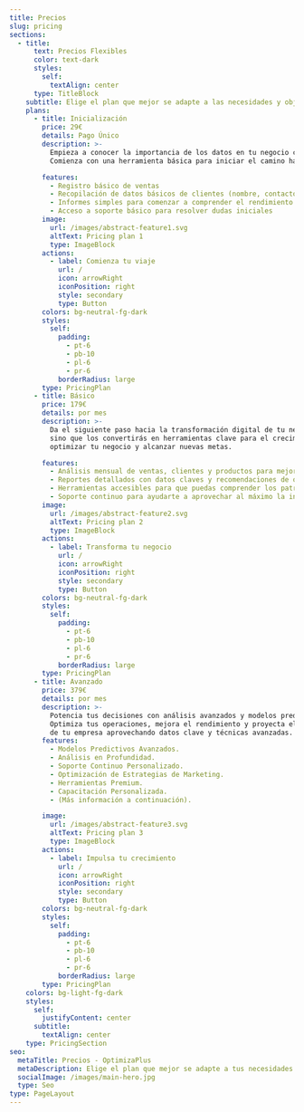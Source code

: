 ```yaml
---
title: Precios
slug: pricing
sections:
  - title:
      text: Precios Flexibles
      color: text-dark
      styles:
        self:
          textAlign: center
      type: TitleBlock
    subtitle: Elige el plan que mejor se adapte a las necesidades y objetivos de tu negocio. Avanza a tu propio ritmo y optimiza tus resultados de manera eficiente.
    plans:
      - title: Inicialización
        price: 29€
        details: Pago Único
        description: >-
          Empieza a conocer la importancia de los datos en tu negocio con un enfoque sencillo.
          Comienza con una herramienta básica para iniciar el camino hacia la optimización de tu empresa.

        features:
          - Registro básico de ventas
          - Recopilación de datos básicos de clientes (nombre, contacto, etc.)
          - Informes simples para comenzar a comprender el rendimiento
          - Acceso a soporte básico para resolver dudas iniciales
        image:
          url: /images/abstract-feature1.svg
          altText: Pricing plan 1
          type: ImageBlock
        actions:
          - label: Comienza tu viaje
            url: /
            icon: arrowRight
            iconPosition: right
            style: secondary
            type: Button
        colors: bg-neutral-fg-dark
        styles:
          self:
            padding:
              - pt-6
              - pb-10
              - pl-6
              - pr-6
            borderRadius: large
        type: PricingPlan
      - title: Básico
        price: 179€
        details: por mes
        description: >-
          Da el siguiente paso hacia la transformación digital de tu negocio. Con el Plan Básico, no solo recopilarás datos,
          sino que los convertirás en herramientas clave para el crecimiento. Empieza a tomar decisiones informadas que te permitirán   
          optimizar tu negocio y alcanzar nuevas metas.

        features:
          - Análisis mensual de ventas, clientes y productos para mejorar tu rendimiento.
          - Reportes detallados con datos claves y recomendaciones de optimización.
          - Herramientas accesibles para que puedas comprender los patrones de tu negocio.
          - Soporte continuo para ayudarte a aprovechar al máximo la información recopilada.
        image:
          url: /images/abstract-feature2.svg
          altText: Pricing plan 2
          type: ImageBlock
        actions:
          - label: Transforma tu negocio
            url: /
            icon: arrowRight
            iconPosition: right
            style: secondary
            type: Button
        colors: bg-neutral-fg-dark
        styles:
          self:
            padding:
              - pt-6
              - pb-10
              - pl-6
              - pr-6
            borderRadius: large
        type: PricingPlan
      - title: Avanzado
        price: 379€
        details: por mes
        description: >-
          Potencia tus decisiones con análisis avanzados y modelos predictivos. 
          Optimiza tus operaciones, mejora el rendimiento y proyecta el crecimiento 
          de tu empresa aprovechando datos clave y técnicas avanzadas.
        features:
          - Modelos Predictivos Avanzados.
          - Análisis en Profundidad.
          - Soporte Continuo Personalizado.
          - Optimización de Estrategias de Marketing.
          - Herramientas Premium.
          - Capacitación Personalizada.
          - (Más información a continuación).

        image:
          url: /images/abstract-feature3.svg
          altText: Pricing plan 3
          type: ImageBlock
        actions:
          - label: Impulsa tu crecimiento
            url: /
            icon: arrowRight
            iconPosition: right
            style: secondary
            type: Button
        colors: bg-neutral-fg-dark
        styles:
          self:
            padding:
              - pt-6
              - pb-10
              - pl-6
              - pr-6
            borderRadius: large
        type: PricingPlan
    colors: bg-light-fg-dark
    styles:
      self:
        justifyContent: center
      subtitle:
        textAlign: center
    type: PricingSection
seo:
  metaTitle: Precios - OptimizaPlus
  metaDescription: Elige el plan que mejor se adapte a tus necesidades.
  socialImage: /images/main-hero.jpg
  type: Seo
type: PageLayout
---
```

